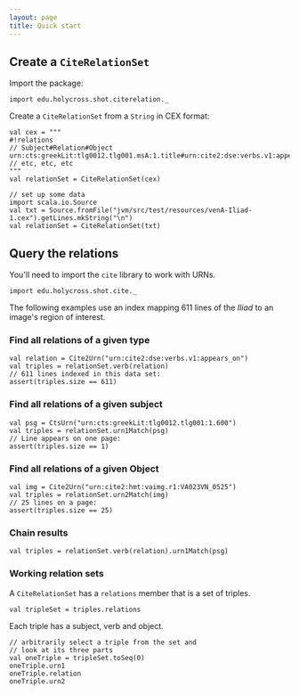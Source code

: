 ```yaml
---
layout: page
title: Quick start
---
```



## Create a `CiteRelationSet`

Import the package:

```tut:silent
import edu.holycross.shot.citerelation._
```

Create a `CiteRelationSet` from a `String` in CEX format:

```tut:silent
val cex = """
#!relations
// Subject#Relation#Object
urn:cts:greekLit:tlg0012.tlg001.msA:1.title#urn:cite2:dse:verbs.v1:appears_on#urn:cite2:hmt:vaimg.r1:VA012RN_0013@0.2022,0.211,0.1732,0.0203
// etc, etc, etc
"""
val relationSet = CiteRelationSet(cex)
```

```tut:invisible
// set up some data
import scala.io.Source
val txt = Source.fromFile("jvm/src/test/resources/venA-Iliad-1.cex").getLines.mkString("\n")
val relationSet = CiteRelationSet(txt)
```


## Query the relations

You'll need to import the `cite` library to work with URNs.


```tut:silent
import edu.holycross.shot.cite._
```

The following examples use an index mapping 611 lines of the *Iliad* to an image's region of interest.


### Find all relations of a given type

```tut:silent
val relation = Cite2Urn("urn:cite2:dse:verbs.v1:appears_on")
val triples = relationSet.verb(relation)
// 611 lines indexed in this data set:
assert(triples.size == 611)
```



### Find all relations of a given subject

```tut:silent
val psg = CtsUrn("urn:cts:greekLit:tlg0012.tlg001:1.600")
val triples = relationSet.urn1Match(psg)
// Line appears on one page:
assert(triples.size == 1)
```


### Find all relations of a given Object


```tut:silent
val img = Cite2Urn("urn:cite2:hmt:vaimg.r1:VA023VN_0525")
val triples = relationSet.urn2Match(img)
// 25 lines on a page:
assert(triples.size == 25)
```


### Chain results

```tut:silent
val triples = relationSet.verb(relation).urn1Match(psg)
```


### Working relation sets

A `CiteRelationSet` has a `relations` member that is a set of triples.


```tut:silent
val tripleSet = triples.relations
```

Each triple has a subject, verb and object.

```tut
// arbitrarily select a triple from the set and
// look at its three parts
val oneTriple = tripleSet.toSeq(0)
oneTriple.urn1
oneTriple.relation
oneTriple.urn2
```
